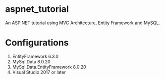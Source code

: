 # aspnet_tutorial
An ASP.NET tutorial using MVC Architecture, Entity Framework and MySQL.
# Configurations
1. EntityFramework 6.3.0
2. MySql.Data 8.0.20
3. MySql.Data.EntityFramework 8.0.20
4. Visual Studio 2017 or later
